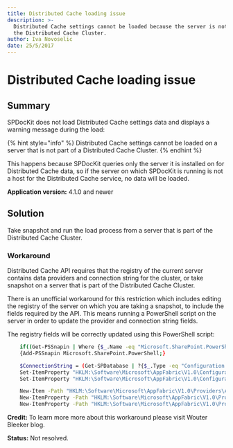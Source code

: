 ```yaml
---
title: Distributed Cache loading issue
description: >-
  Distributed Cache settings cannot be loaded because the server is not part of
  the Distributed Cache Cluster.
author: Iva Novoselic
date: 25/5/2017
---
```


# Distributed Cache loading issue

## **Summary**

SPDocKit does not load Distributed Cache settings data and displays a warning message during the load:

{% hint style="info" %}
Distributed Cache settings cannot be loaded on a server that is not part of a Distributed Cache Cluster.
{% endhint %}

This happens because SPDocKit queries only the server it is installed on for Distributed Cache data, so if the server on which SPDocKit is running is not a host for the Distributed Cache service, no data will be loaded.

**Application version:** 4.1.0 and newer

## **Solution**

Take snapshot and run the load process from a server that is part of the Distributed Cache Cluster.

### **Workaround**

Distributed Cache API requires that the registry of the current server contains data providers and connection string for the cluster, or take snapshot on a server that is part of the Distributed Cache Cluster.

There is an unofficial workaround for this restriction which includes editing the registry of the server on which you are taking a snapshot, to include the fields required by the API. This means running a PowerShell script on the server in order to update the provider and connection string fields.

The registry fields will be correctly updated using this PowerShell script:

```bash
    if((Get-PSSnapin | Where {$_.Name -eq "Microsoft.SharePoint.PowerShell"})-eq $null)
    {Add-PSSnapin Microsoft.SharePoint.PowerShell;}

    $ConnectionString = (Get-SPDatabase | ?{$_.Type -eq "Configuration Database"}).DatabaseConnectionString
    Set-ItemProperty "HKLM:\Software\Microsoft\AppFabric\V1.0\Configuration" -Name ConnectionString -Value $ConnectionString
    Set-ItemProperty "HKLM:\Software\Microsoft\AppFabric\V1.0\Configuration" -Name Provider -Value "SPDistributedCacheClusterProvider"

    New-Item -Path "HKLM:\Software\Microsoft\AppFabric\V1.0\Providers\AppFabricCaching\SPDistributedCacheClusterProvider"
    New-ItemProperty -Path "HKLM:\Software\Microsoft\AppFabric\V1.0\Providers\AppFabricCaching\SPDistributedCacheClusterProvider" -Name "DisplayName" -Value "Microsoft SharePoint AppFabric Caching Service Configuration Store Provider" -PropertyType "string" -Force
    New-ItemProperty -Path "HKLM:\Software\Microsoft\AppFabric\V1.0\Providers\AppFabricCaching\SPDistributedCacheClusterProvider" -Name "Type" -Value "Microsoft.SharePoint.DistributedCaching.Utilities.SPDistributedCacheClusterCustomProvider, Microsoft.SharePoint, Version=15.0.0.0, Culture=neutral, PublicKeyToken=71e9bce111e9429c" -PropertyType "string" -Force
```

**Credit:** To learn more more about this workaround please visit Wouter Bleeker blog.

**Status:** Not resolved.

